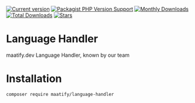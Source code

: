 [![Current version](https://img.shields.io/packagist/v/maatify/language-handler)][pkg]
[![Packagist PHP Version Support](https://img.shields.io/packagist/php-v/maatify/language-handler)][pkg]
[![Monthly Downloads](https://img.shields.io/packagist/dm/maatify/language-handler)][pkg-stats]
[![Total Downloads](https://img.shields.io/packagist/dt/maatify/language-handler)][pkg-stats]
[![Stars](https://img.shields.io/packagist/stars/maatify/language-handler)](https://github.com/maatify/LanguageHandler/stargazers)

[pkg]: <https://packagist.org/packages/maatify/language-handler>
[pkg-stats]: <https://packagist.org/packages/maatify/language-handler/stats>

# Language Handler

maatify.dev Language Handler, known by our team


# Installation

```shell
composer require maatify/language-handler
```
    